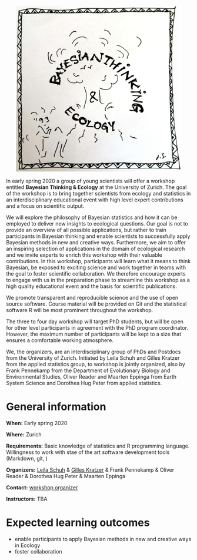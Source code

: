 <p align="center">
<img src="bayesecology.jpg" width="450" height="450">
</p>

In early spring 2020 a group of young scientists will offer a workshop entitled **Bayesian Thinking & Ecology** at the University of Zurich. The goal of the workshop is to bring together scientists from ecology and statistics in an interdisciplinary educational event with high level expert contributions and a focus on scientific output. 

We will explore the philosophy of Bayesian statistics and how it can be employed to deliver new insights to ecological questions. Our goal is not to provide an overview of all possible applications, but rather to train participants in Bayesian thinking and enable scientists to successfully apply Bayesian methods in new and creative ways. Furthermore, we aim to offer an inspiring selection of applications in the domain of ecological research and we invite experts to enrich this workshop with their valuable contributions. In this workshop, participants will learn what it means to think Bayesian, be exposed to exciting science and work together in teams with the goal to foster scientific collaboration. We therefore encourage experts to engage with us in the preparation phase to streamline this workshop as a high quality educational event and the basis for scientific publications. 

We promote transparent and reproducible science and the use of open source software. Course material will be provided on Git and the statistical software R will be most prominent throughout the workshop.

The three to four day workshop will target PhD students, but will be open for other level participants in agreement with the PhD program coordinator. However, the maximum number of participants will be kept to a size that ensures a comfortable working atmosphere. 

We, the organizers, are an interdisciplinary group of PhDs and Postdocs from the University of Zurich. Initiated by Leila Schuh and Gilles Kratzer from the applied statistics group, to workshop is jointly organized, also by Frank Pennekamp from the Department of Evolutionary Biology and Environmental Studies, Oliver Reader and Maarten Eppinga from Earth System Science and Dorothea Hug Peter from applied statistics.

# General information

**When:** Early spring 2020

**Where:** Zurich

**Requirements:** Basic knowledge of statistics and R programming language. Willingness to work with stae of the art software development tools (Markdown, git, )

**Organizers:** [Leila Schuh](https://www.math.uzh.ch/index.php?id=people&L=0&id=people&semId=37&key1=14654) & [Gilles Kratzer](https://gilleskratzer.netlify.com/) & Frank Pennekamp & Oliver Reader & Dorothea Hug Peter & Maarten Eppinga

**Contact:** [workshop organizer](mailto:leila.schuh@math.uzh.ch)

**Instructors:** TBA

# Expected learning outcomes

- enable participants to apply Bayesian methods in new and creative ways in Ecology
- foster collaboration
